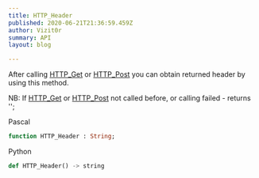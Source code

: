 ```yaml
---
title: HTTP_Header
published: 2020-06-21T21:36:59.459Z
author: Vizit0r
summary: API
layout: blog

---
```


 

After calling [HTTP_Get](../HTTP_Get) or [HTTP_Post](../HTTP_Post) you can obtain returned header by using this method.

NB: If [HTTP_Get](../HTTP_Get) or [HTTP_Post](../HTTP_Post) not called before, or calling failed - returns '';

Pascal

```pascal
function HTTP_Header : String;
```




Python
```python
def HTTP_Header() -> string
```

